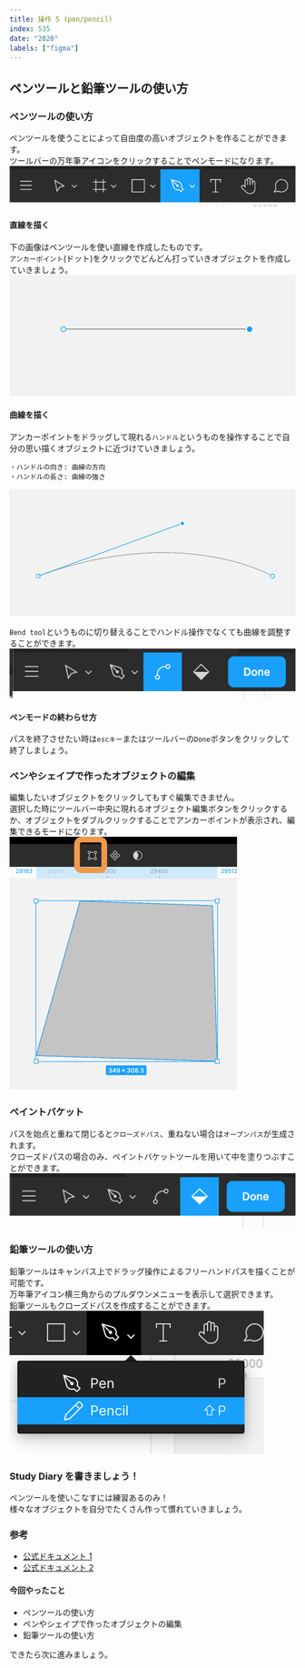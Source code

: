 ```yaml
---
title: 操作 5 (pen/pencil)
index: 535
date: "2020"
labels: ["figma"]
---
```


## ペンツールと鉛筆ツールの使い方

### ペンツールの使い方

ペンツールを使うことによって自由度の高いオブジェクトを作ることができます。  
ツールバーの万年筆アイコンをクリックすることでペンモードになります。
![pentool](./img/pentool.png)

#### 直線を描く

下の画像はペンツールを使い直線を作成したものです。  
`アンカーポイント`(ドット)をクリックでどんどん打っていきオブジェクトを作成していきましょう。
![anchor](./img/anchor.png)

#### 曲線を描く

アンカーポイントをドラッグして現れる`ハンドル`というものを操作することで自分の思い描くオブジェクトに近づけていきましょう。

```
・ハンドルの向き: 曲線の方向
・ハンドルの長さ: 曲線の強さ
```

![anchor2](./img/anchor2.png)

`Bend tool`というものに切り替えることでハンドル操作でなくても曲線を調整することができます。
![bend-tool](./img/bend-tool.png)

#### ペンモードの終わらせ方

パスを終了させたい時は`escキー`またはツールバーの`Done`ボタンをクリックして終了しましょう。

### ペンやシェイプで作ったオブジェクトの編集

編集したいオブジェクトをクリックしてもすぐ編集できません。  
選択した時にツールバー中央に現れるオブジェクト編集ボタンをクリックするか、オブジェクトをダブルクリックすることでアンカーポイントが表示され、編集できるモードになります。
![edit-object2](./img/edit-object2.png)

### ペイントバケット

パスを始点と重ねて閉じると`クローズドパス`、重ねない場合は`オープンパス`が生成されます。  
クローズドパスの場合のみ、ペイントバケットツールを用いて中を塗りつぶすことができます。
![paint-backet](./img/paint-backet.png)

### 鉛筆ツールの使い方

鉛筆ツールはキャンバス上でドラッグ操作によるフリーハンドパスを描くことが可能です。  
万年筆アイコン横三角からのプルダウンメニューを表示して選択できます。  
鉛筆ツールもクローズドパスを作成することができます。
![pencil](./img/pencil.png)

### Study Diary を書きましょう！

ペンツールを使いこなすには練習あるのみ！  
様々なオブジェクトを自分でたくさん作って慣れていきましょう。

### 参考

- [公式ドキュメント 1](https://help.figma.com/hc/en-us/articles/360040450213-Vector-Networks)
- [公式ドキュメント 2](https://help.figma.com/hc/en-us/articles/360039957634-Edit-Object)

#### 今回やったこと

- ペンツールの使い方
- ペンやシェイプで作ったオブジェクトの編集
- 鉛筆ツールの使い方

できたら次に進みましょう。
